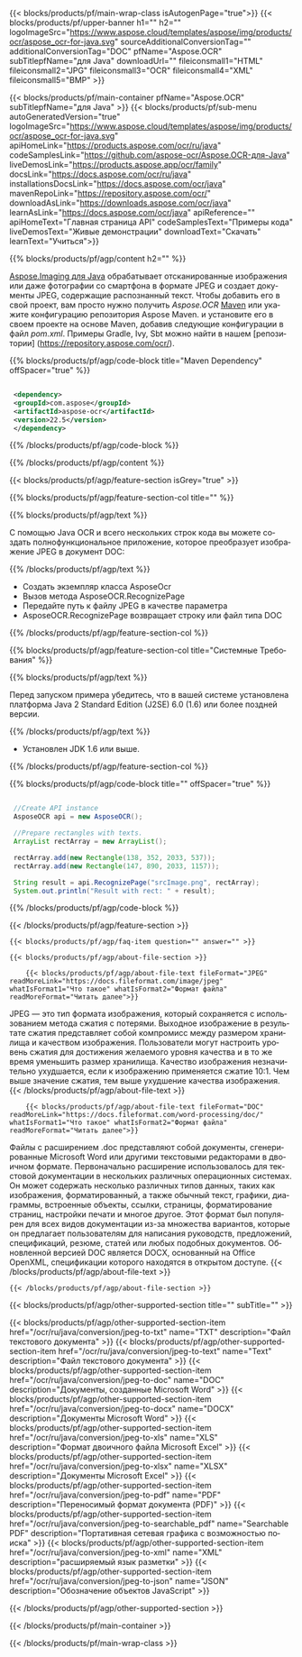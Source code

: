 ﻿---
title:  
weight: 3920
url: /ru/java/conversion/jpeg-to-doc/ 
lang: ru
langdirlevel: 2
locales: ja,it,ru,de,es,fr,nl,id,lt,pl,pt,vi,tr,ko
description: Пример кода для преобразования JPEG в DOC Java. Используйте пример кода API для пакетного преобразования файлов JPEG в DOC в любом веб-приложении или приложении на базе Java для настольных компьютеров.
---

{{< blocks/products/pf/main-wrap-class isAutogenPage="true">}}
{{< blocks/products/pf/upper-banner h1="" h2="" logoImageSrc="https://www.aspose.cloud/templates/aspose/img/products/ocr/aspose_ocr-for-java.svg" sourceAdditionalConversionTag="" additionalConversionTag="DOC" pfName="Aspose.OCR" subTitlepfName="для Java" downloadUrl="" fileiconsmall1="HTML" fileiconsmall2="JPG" fileiconsmall3="OCR" fileiconsmall4="XML" fileiconsmall5="BMP" >}}


{{< blocks/products/pf/main-container pfName="Aspose.OCR" subTitlepfName="для Java" >}}
{{< blocks/products/pf/sub-menu autoGeneratedVersion="true" logoImageSrc="https://www.aspose.cloud/templates/aspose/img/products/ocr/aspose_ocr-for-java.svg" apiHomeLink="https://products.aspose.com/ocr/ru/java" codeSamplesLink="https://github.com/aspose-ocr/Aspose.OCR-для-Java" liveDemosLink="https://products.aspose.app/ocr/family" docsLink="https://docs.aspose.com/ocr/ru/java" installationsDocsLink="https://docs.aspose.com/ocr/java" mavenRepoLink="https://repository.aspose.com/ocr/" downloadAsLink="https://downloads.aspose.com/ocr/java" learnAsLink="https://docs.aspose.com/ocr/java" apiReference="" apiHomeText="Главная страница API" codeSamplesText="Примеры кода" liveDemosText="Живые демонстрации" downloadText="Скачать" learnText="Учиться">}}

{{% blocks/products/pf/agp/content h2="" %}}



[Aspose.Imaging для Java](https://products.aspose.com/imaging/java)
 обрабатывает отсканированные изображения или даже фотографии со смартфона в формате JPEG и создает документы JPEG, содержащие распознанный текст. Чтобы добавить его в свой проект, вам просто нужно получить *Aspose.OCR*
[Maven](https://repository.aspose.com/webapp/#/artifacts/browse/tree/General/repo/com/aspose/aspose-imaging) или укажите конфигурацию репозитория Aspose Maven.
и установите его в своем проекте на основе Maven, добавив следующие конфигурации в файл _pom.xml_. Примеры Gradle, Ivy, Sbt можно найти в нашем [репозитории] (https://repository.aspose.com/ocr/).

{{% blocks/products/pf/agp/code-block title="Maven Dependency" offSpacer="true" %}}

```xml

 <dependency>
 <groupId>com.aspose</groupId>
 <artifactId>aspose-ocr</artifactId>
 <version>22.5</version>
 </dependency>

```

{{% /blocks/products/pf/agp/code-block %}}

{{% /blocks/products/pf/agp/content %}}

{{< blocks/products/pf/agp/feature-section isGrey="true" >}}

{{% blocks/products/pf/agp/feature-section-col title="" %}}

{{% blocks/products/pf/agp/text %}}

С помощью Java OCR и всего нескольких строк кода вы можете создать полнофункциональное приложение, которое преобразует изображение JPEG в документ DOC:

{{% /blocks/products/pf/agp/text %}}

+ Создать экземпляр класса AsposeOcr
+ Вызов метода AsposeOCR.RecognizePage
+ Передайте путь к файлу JPEG в качестве параметра
+ AsposeOCR.RecognizePage возвращает строку или файл типа DOC

{{% /blocks/products/pf/agp/feature-section-col %}}

{{% blocks/products/pf/agp/feature-section-col title="Системные Требования" %}}

{{% blocks/products/pf/agp/text %}}

Перед запуском примера убедитесь, что в вашей системе установлена ​​платформа Java 2 Standard Edition (J2SE) 6.0 (1.6) или более поздней версии.

{{% /blocks/products/pf/agp/text %}}

- Установлен JDK 1.6 или выше.

{{% /blocks/products/pf/agp/feature-section-col %}}

{{% blocks/products/pf/agp/code-block title="" offSpacer="true" %}}

```java

 //Create API instance
 AsposeOCR api = new AsposeOCR();

 //Prepare rectangles with texts.
 ArrayList rectArray = new ArrayList();

 rectArray.add(new Rectangle(138, 352, 2033, 537));
 rectArray.add(new Rectangle(147, 890, 2033, 1157));

 String result = api.RecognizePage("srcImage.png", rectArray);
 System.out.println("Result with rect: " + result);

```

{{% /blocks/products/pf/agp/code-block %}}

{{< /blocks/products/pf/agp/feature-section >}}

    {{< blocks/products/pf/agp/faq-item question="" answer="" >}}

    {{< blocks/products/pf/agp/about-file-section >}}
       
        {{< blocks/products/pf/agp/about-file-text fileFormat="JPEG" readMoreLink="https://docs.fileformat.com/image/jpeg" whatIsFormat1="Что такое" whatIsFormat2="Формат файла" readMoreFormat="Читать далее">}}
JPEG — это тип формата изображения, который сохраняется с использованием метода сжатия с потерями. Выходное изображение в результате сжатия представляет собой компромисс между размером хранилища и качеством изображения. Пользователи могут настроить уровень сжатия для достижения желаемого уровня качества и в то же время уменьшить размер хранилища. Качество изображения незначительно ухудшается, если к изображению применяется сжатие 10:1. Чем выше значение сжатия, тем выше ухудшение качества изображения.
        {{< /blocks/products/pf/agp/about-file-text >}}

        {{< blocks/products/pf/agp/about-file-text fileFormat="DOC" readMoreLink="https://docs.fileformat.com/word-processing/doc/" whatIsFormat1="Что такое" whatIsFormat2="Формат файла" readMoreFormat="Читать далее">}}
Файлы с расширением .doc представляют собой документы, сгенерированные Microsoft Word или другими текстовыми редакторами в двоичном формате. Первоначально расширение использовалось для текстовой документации в нескольких различных операционных системах. Он может содержать несколько различных типов данных, таких как изображения, форматированный, а также обычный текст, графики, диаграммы, встроенные объекты, ссылки, страницы, форматирование страниц, настройки печати и многое другое. Этот формат был популярен для всех видов документации из-за множества вариантов, которые он предлагает пользователям для написания руководств, предложений, спецификаций, резюме, статей или любых подобных документов. Обновленной версией DOC является DOCX, основанный на Office OpenXML, спецификации которого находятся в открытом доступе.
        {{< /blocks/products/pf/agp/about-file-text >}}

    {{< /blocks/products/pf/agp/about-file-section >}}

<!-- aboutfile Ends -->

{{< blocks/products/pf/agp/other-supported-section title="" subTitle="" >}}

{{< blocks/products/pf/agp/other-supported-section-item href="/ocr/ru/java/conversion/jpeg-to-txt" name="TXT" description="Файл текстового документа" >}}
{{< blocks/products/pf/agp/other-supported-section-item href="/ocr/ru/java/conversion/jpeg-to-text" name="Text" description="Файл текстового документа" >}}
{{< blocks/products/pf/agp/other-supported-section-item href="/ocr/ru/java/conversion/jpeg-to-doc" name="DOC" description="Документы, созданные Microsoft Word" >}}
{{< blocks/products/pf/agp/other-supported-section-item href="/ocr/ru/java/conversion/jpeg-to-docx" name="DOCX" description="Документы Microsoft Word" >}}
{{< blocks/products/pf/agp/other-supported-section-item href="/ocr/ru/java/conversion/jpeg-to-xls" name="XLS" description="Формат двоичного файла Microsoft Excel" >}}
{{< blocks/products/pf/agp/other-supported-section-item href="/ocr/ru/java/conversion/jpeg-to-xlsx" name="XLSX" description="Документы Microsoft Excel" >}}
{{< blocks/products/pf/agp/other-supported-section-item href="/ocr/ru/java/conversion/jpeg-to-pdf" name="PDF" description="Переносимый формат документа (PDF)" >}}
{{< blocks/products/pf/agp/other-supported-section-item href="/ocr/ru/java/conversion/jpeg-to-searchable_pdf" name="Searchable PDF" description="Портативная сетевая графика с возможностью поиска" >}}
{{< blocks/products/pf/agp/other-supported-section-item href="/ocr/ru/java/conversion/jpeg-to-xml" name="XML" description="расширяемый язык разметки" >}}
{{< blocks/products/pf/agp/other-supported-section-item href="/ocr/ru/java/conversion/jpeg-to-json" name="JSON" description="Обозначение объектов JavaScript" >}}

{{< /blocks/products/pf/agp/other-supported-section >}}

{{< /blocks/products/pf/main-container >}}
    
{{< /blocks/products/pf/main-wrap-class >}}
